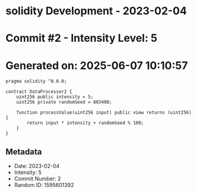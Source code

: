﻿# solidity Development - 2023-02-04
# Commit #2 - Intensity Level: 5
# Generated on: 2025-06-07 10:10:57
```solidity
pragma solidity ^0.8.0;

contract DataProcessor2 {
    uint256 public intensity = 5;
    uint256 private randomSeed = 883408;

    function processValue(uint256 input) public view returns (uint256) {
        return input * intensity + randomSeed % 100;
    }
}
```
## Metadata
- Date: 2023-02-04
- Intensity: 5
- Commit Number: 2
- Random ID: 1595601392
